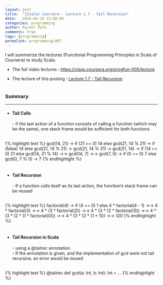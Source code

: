 ```yaml
---
layout: post
title:  "[Scala] Coursera - Lecture 1.7 - Tail Recursion"
date:   2016-04-10 23:00:00
categories: programming
author: Rachel Park
comments: true
tags: [programming]
permalink: programming/007
---
```



I will summerize the lectures (Functional Programming Principles in Scala of Coursera) to study Scala.


* The full video lectures : <a href="https://class.coursera.org/progfun-005/lecture" target="_blank">https://class.coursera.org/progfun-005/lecture</a>


* The lecture of this posting : <a href="https://class.coursera.org/progfun-005/lecture/33" target="_blank">Lecture 1.7 - Tail Recursion</a>
<br/><br/>

<h3>Summary</h3>
<hr/>

- <h4>Tail Calls</h4>
	- if the last action of a function consists of calling a function (which may be the same), one stack frame would be sufficient for both functions <br/><br/>

{% highlight text %}
gcd(14, 21)
→ if (21 == 0) 14 else gcd(21, 14 % 21)
→ if (false) 14 else gcd(21, 14 % 21)
→ gcd(21, 14 % 21)
→ gcd(21, 14)
→ if (14 == 0) 21 else gcd(14, 21 % 14)
→→ gcd(14, 7)
→→ gcd(7, 0)
→ if (0 == 0) 7 else gcd(0, 7 % 0)
→ 7
{% endhighlight %}
<br/><br/>

- <h4>Tail Recursion</h4>
	- If a function calls itself as its last action, the function’s stack frame can be reused <br/><br/>

{% highlight text %}
factorial(4)
→ if (4 == 0) 1 else 4 * factorial(4 - 1)
→→ 4 * factorial(3)
→→ 4 * (3 * factorial(2))
→→ 4 * (3 * (2 * factorial(1)))
→→ 4 * (3 * (2 * (1 * factorial(0)))
→→ 4 * (3 * (2 * (1 * 1)))
→→ 120
{% endhighlight %}
<br/><br/>

- <h4>Tail Recursion in Scala</h4>
	- using a @tailrec annotation <br/>
	- If the annotation is given, and the implementation of gcd were not tail recursive, an error would be issued <br/><br/>

{% highlight text %}
@tailrec
def gcd(a: Int, b: Int): Int = ...
{% endhighlight %}
<br/><br/>


